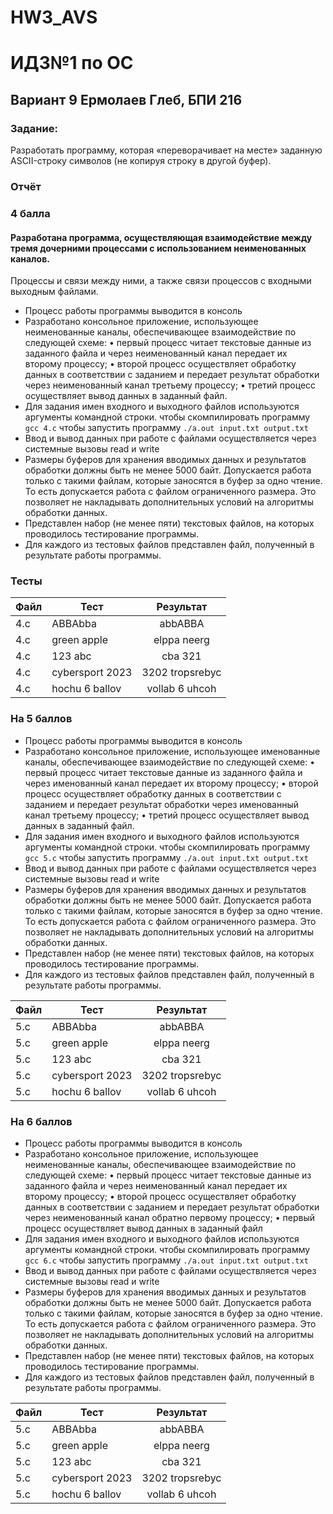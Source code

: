 # HW3_AVS
# ИДЗ№1 по ОС
## Вариант 9 Ермолаев Глеб, БПИ 216
### Задание:  
Разработать программу, которая «переворачивает на месте» заданную ASCII-строку символов (не копируя строку в другой буфер).


### Отчёт

### 4 балла 
#### Разработана программа, осуществляющая взаимодействие между тремя дочерними процессами с использованием неименованных каналов.
Процессы и связи между ними, а также связи процессов с входными выходным файлами.
- Процесс работы программы выводится в консоль 
- Разработано консольное приложение, использующее неименованные каналы, обеспечивающее взаимодействие по следующей схеме:
• первый процесс читает текстовые данные из заданного файла 
и через неименованный канал передает их второму процессу;
• второй процесс осуществляет обработку данных в соответствии
с заданием и передает результат обработки через неименованный канал третьему процессу;
• третий процесс осуществляет вывод данных в заданный файл. 
-  Для задания имен входного и выходного файлов используются аргументы командной строки.
чтобы скомпилировать программу 
` gcc 4.c `
чтобы запустить программу 
`./a.out input.txt output.txt`
- Ввод и вывод данных при работе с файлами осуществляется через
системные вызовы read и write
-  Размеры буферов для хранения вводимых данных и результатов
обработки должны быть не менее 5000 байт. Допускается работа
только с такими файлам, которые заносятся в буфер за
одно чтение. То есть допускается работа с файлом ограниченного
размера. Это позволяет не накладывать дополнительных условий
на алгоритмы обработки данных.
- Представлен набор (не менее пяти) текстовых файлов, на которых
проводилось тестирование программы.
- Для каждого из тестовых файлов представлен файл, полученный
в результате работы программы.

### Тесты

Файл | Тест           | Результат | 
-----------|----------------|:---------:|
4.c     | ABBAbba    | abbABBA | 
4.c     | green apple	   | elppa neerg | 
4.c     | 123 abc	  | cba 321 | 
4.c     | cybersport 2023	 | 3202 tropsrebyc |
4.с    | hochu 6 ballov	  | vollab 6 uhcoh | 

### На 5 баллов

- Процесс работы программы выводится в консоль 
- Разработано консольное приложение, использующее именованные
каналы, обеспечивающее взаимодействие по следующей схеме:
• первый процесс читает текстовые данные из заданного файла
и через именованный канал передает их второму процессу;
• второй процесс осуществляет обработку данных в соответствии
с заданием и передает результат обработки через именованный
канал третьему процессу;
• третий процесс осуществляет вывод данных в заданный файл.
-  Для задания имен входного и выходного файлов используются аргументы командной строки.
чтобы скомпилировать программу 
` gcc 5.c `
чтобы запустить программу 
`./a.out input.txt output.txt`
- Ввод и вывод данных при работе с файлами осуществляется через
системные вызовы read и write
-  Размеры буферов для хранения вводимых данных и результатов
обработки должны быть не менее 5000 байт. Допускается работа
только с такими файлам, которые заносятся в буфер за
одно чтение. То есть допускается работа с файлом ограниченного
размера. Это позволяет не накладывать дополнительных условий
на алгоритмы обработки данных.
- Представлен набор (не менее пяти) текстовых файлов, на которых
проводилось тестирование программы.
- Для каждого из тестовых файлов представлен файл, полученный
в результате работы программы.

Файл | Тест           | Результат | 
-----------|----------------|:---------:|
5.c     | ABBAbba    | abbABBA | 
5.c     | green apple	   | elppa neerg | 
5.c     | 123 abc	  | cba 321 | 
5.c     | cybersport 2023	 | 3202 tropsrebyc |
5.с    | hochu 6 ballov	  | vollab 6 uhcoh | 

### На 6 баллов

- Процесс работы программы выводится в консоль 
- Разработано консольное приложение, использующее неименованные каналы, обеспечивающее взаимодействие по следующей схеме:
• первый процесс читает текстовые данные из заданного файла
и через неименованный канал передает их второму процессу;
• второй процесс осуществляет обработку данных в соответствии
с заданием и передает результат обработки через неименованный канал обратно первому процессу;
• первый процесс осуществляет вывод данных в заданный файл
-  Для задания имен входного и выходного файлов используются аргументы командной строки.
чтобы скомпилировать программу 
` gcc 6.c `
чтобы запустить программу 
`./a.out input.txt output.txt`
- Ввод и вывод данных при работе с файлами осуществляется через
системные вызовы read и write
-  Размеры буферов для хранения вводимых данных и результатов
обработки должны быть не менее 5000 байт. Допускается работа
только с такими файлам, которые заносятся в буфер за
одно чтение. То есть допускается работа с файлом ограниченного
размера. Это позволяет не накладывать дополнительных условий
на алгоритмы обработки данных.
- Представлен набор (не менее пяти) текстовых файлов, на которых
проводилось тестирование программы.
- Для каждого из тестовых файлов представлен файл, полученный
в результате работы программы.

Файл | Тест           | Результат | 
-----------|----------------|:---------:|
5.c     | ABBAbba    | abbABBA | 
5.c     | green apple	   | elppa neerg | 
5.c     | 123 abc	  | cba 321 | 
5.c     | cybersport 2023	 | 3202 tropsrebyc |
5.с    | hochu 6 ballov	  | vollab 6 uhcoh | 

